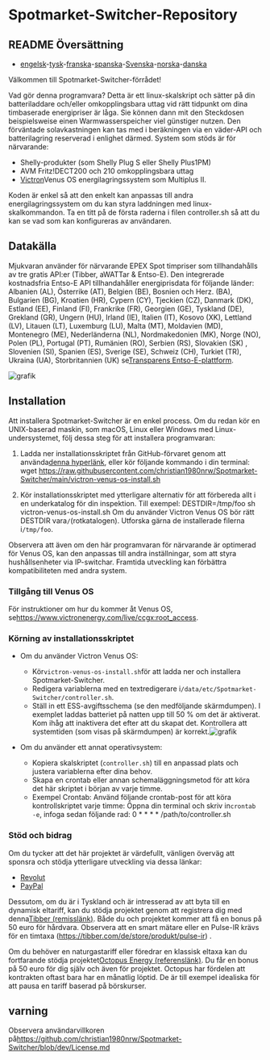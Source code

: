 # Spotmarket-Switcher-Repository

## README Översättning

-   [engelsk](README.md)-[tysk](README.de.md)-[franska](README.fr.md)-[spanska](README.es.md)-[Svenska](README.sv.md)-[norska](README.no.md)-[danska](README.da.md)

Välkommen till Spotmarket-Switcher-förrådet!

Vad gör denna programvara?
Detta är ett linux-skalskript och sätter på din batteriladdare och/eller omkopplingsbara uttag vid rätt tidpunkt om dina timbaserade energipriser är låga.
Sie können dann mit den Steckdosen beispielsweise einen Warmwasserspeicher viel günstiger nutzen.
Den förväntade solavkastningen kan tas med i beräkningen via en väder-API och batterilagring reserverad i enlighet därmed.
System som stöds är för närvarande:

-   Shelly-produkter (som Shelly Plug S eller Shelly Plus1PM)
-   AVM Fritz!DECT200 och 210 omkopplingsbara uttag
-   [Victron](https://www.victronenergy.com/)Venus OS energilagringssystem som Multiplus II.

Koden är enkel så att den enkelt kan anpassas till andra energilagringssystem om du kan styra laddningen med linux-skalkommandon.
Ta en titt på de första raderna i filen controller.sh så att du kan se vad som kan konfigureras av användaren.

## Datakälla

Mjukvaran använder för närvarande EPEX Spot timpriser som tillhandahålls av tre gratis API:er (Tibber, aWATTar & Entso-E).
Den integrerade kostnadsfria Entso-E API tillhandahåller energiprisdata för följande länder:
Albanien (AL), Österrike (AT), Belgien (BE), Bosnien och Herz. (BA), Bulgarien (BG), Kroatien (HR), Cypern (CY), Tjeckien (CZ), Danmark (DK), Estland (EE), Finland (FI), Frankrike (FR), Georgien (GE), Tyskland (DE), Grekland (GR), Ungern (HU), Irland (IE), Italien (IT), Kosovo (XK), Lettland (LV), Litauen (LT), Luxemburg (LU), Malta (MT), Moldavien (MD), Montenegro (ME), Nederländerna (NL), Nordmakedonien (MK), Norge (NO), Polen (PL), Portugal (PT), Rumänien (RO), Serbien (RS), Slovakien (SK) , Slovenien (SI), Spanien (ES), Sverige (SE), Schweiz (CH), Turkiet (TR), Ukraina (UA), Storbritannien (UK) se[Transparens Entso-E-plattform](https://transparency.entsoe.eu/transmission-domain/r2/dayAheadPrices/show).

![grafik](https://user-images.githubusercontent.com/6513794/224442951-c0155a48-f32b-43f4-8014-d86d60c3b311.png)

## Installation

Att installera Spotmarket-Switcher är en enkel process. Om du redan kör en UNIX-baserad maskin, som macOS, Linux eller Windows med Linux-undersystemet, följ dessa steg för att installera programvaran:

1.  Ladda ner installationsskriptet från GitHub-förvaret genom att använda[denna hyperlänk](https://raw.githubusercontent.com/christian1980nrw/Spotmarket-Switcher/main/victron-venus-os-install.sh), eller kör följande kommando i din terminal:
        wget https://raw.githubusercontent.com/christian1980nrw/Spotmarket-Switcher/main/victron-venus-os-install.sh

2.  Kör installationsskriptet med ytterligare alternativ för att förbereda allt i en underkatalog för din inspektion. Till exempel:
        DESTDIR=/tmp/foo sh victron-venus-os-install.sh
    Om du använder Victron Venus OS bör rätt DESTDIR vara`/`(rotkatalogen). Utforska gärna de installerade filerna i`/tmp/foo`.

Observera att även om den här programvaran för närvarande är optimerad för Venus OS, kan den anpassas till andra inställningar, som att styra hushållsenheter via IP-switchar. Framtida utveckling kan förbättra kompatibiliteten med andra system.

### Tillgång till Venus OS

För instruktioner om hur du kommer åt Venus OS, se<https://www.victronenergy.com/live/ccgx:root_access>.

### Körning av installationsskriptet

-   Om du använder Victron Venus OS:
    -   Kör`victron-venus-os-install.sh`för att ladda ner och installera Spotmarket-Switcher.
    -   Redigera variablerna med en textredigerare i`/data/etc/Spotmarket-Switcher/controller.sh`.
    -   Ställ in ett ESS-avgiftsschema (se den medföljande skärmdumpen). I exemplet laddas batteriet på natten upp till 50 % om det är aktiverat. Kom ihåg att inaktivera det efter att du skapat det. Kontrollera att systemtiden (som visas på skärmdumpen) är korrekt.![grafik](https://user-images.githubusercontent.com/6513794/206877184-b8bf0752-b5d5-4c1b-af15-800b6499cfc7.png)

-   Om du använder ett annat operativsystem:
    -   Kopiera skalskriptet (`controller.sh`) till en anpassad plats och justera variablerna efter dina behov.
    -   Skapa en crontab eller annan schemaläggningsmetod för att köra det här skriptet i början av varje timme.
    -   Exempel Crontab:
          Använd följande crontab-post för att köra kontrollskriptet varje timme:
          Öppna din terminal och skriv in`crontab -e`, infoga sedan följande rad:
            0 * * * * /path/to/controller.sh

### Stöd och bidrag

Om du tycker att det här projektet är värdefullt, vänligen överväg att sponsra och stödja ytterligare utveckling via dessa länkar:

-   [Revolut](https://revolut.me/christqki2)
-   [PayPal](https://paypal.me/christian1980nrw)

Dessutom, om du är i Tyskland och är intresserad av att byta till en dynamisk eltariff, kan du stödja projektet genom att registrera dig med denna[Tibber (remisslänk)](https://invite.tibber.com/ojgfbx2e). Både du och projektet kommer att få en bonus på 50 euro för hårdvara. Observera att en smart mätare eller en Pulse-IR krävs för en timtaxa (<https://tibber.com/de/store/produkt/pulse-ir>) .

Om du behöver en naturgastariff eller föredrar en klassisk eltaxa kan du fortfarande stödja projektet[Octopus Energy (referenslänk)](https://share.octopusenergy.de/glass-raven-58).
Du får en bonus på 50 euro för dig själv och även för projektet.
Octopus har fördelen att kontrakten oftast bara har en månatlig löptid. De är till exempel idealiska för att pausa en tariff baserad på börskurser.

## varning

Observera användarvillkoren på<https://github.com/christian1980nrw/Spotmarket-Switcher/blob/dev/License.md>
